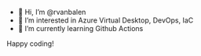 - 👋 Hi, I’m @rvanbalen
- 👀 I’m interested in Azure Virtual Desktop, DevOps, IaC
- 🌱 I’m currently learning Github Actions

Happy coding!

<!---
rvanbalen/rvanbalen is a ✨ special ✨ repository because its `README.md` (this file) appears on your GitHub profile.
You can click the Preview link to take a look at your changes.
--->
